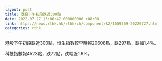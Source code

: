 ```yaml
---
layout: post
title: 港股下午初段跌近300點
date: 2022-07-27 13:06:47.000000000 +08:00
link: https://news.rthk.hk/rthk/ch/component/k2/1659569-20220727.htm
categories: rthk
---
```


港股下午初段跌近300點，恒生指數較早時報20608點，跌297點，跌幅1.4%。

科技指數報4523點，跌72點，跌幅近1.6%。
